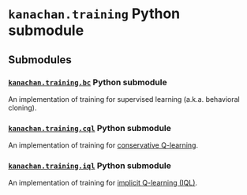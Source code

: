 # `kanachan.training` Python submodule

## Submodules

### [`kanachan.training.bc`](bc) Python submodule

An implementation of training for supervised learning (a.k.a. behavioral cloning).

### [`kanachan.training.cql`](cql) Python submodule

An implementation of training for [conservative Q-learning](https://arxiv.org/abs/2006.04779).

### [`kanachan.training.iql`](iql) Python submodule

An implementation of training for [implicit Q-learning (IQL)](https://arxiv.org/abs/2110.06169).
